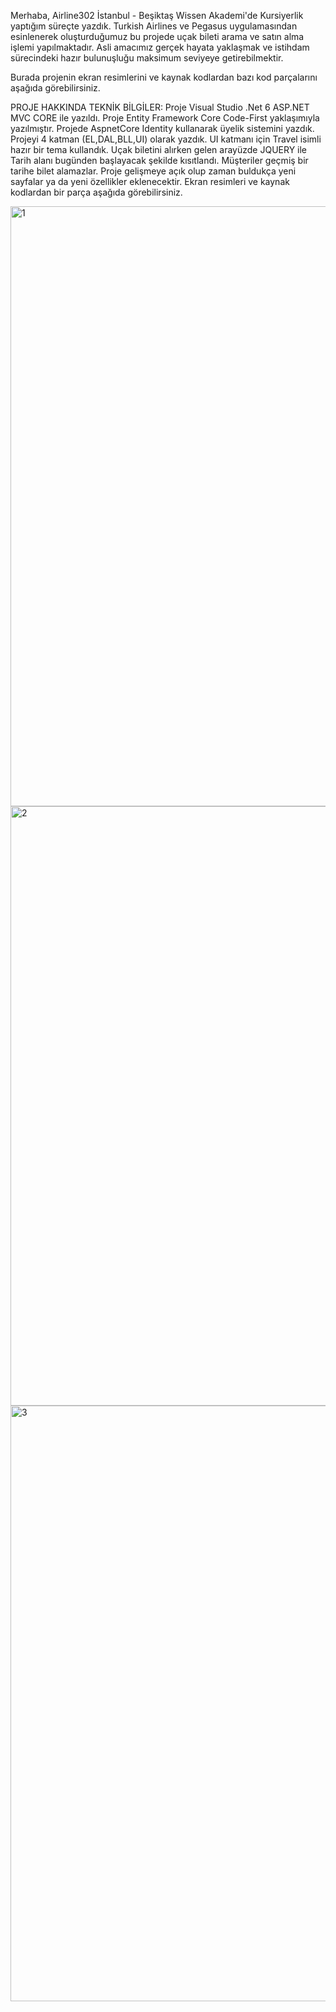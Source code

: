 Merhaba, Airline302 İstanbul - Beşiktaş Wissen Akademi'de Kursiyerlik yaptığım süreçte yazdık. Turkish Airlines ve Pegasus uygulamasından esinlenerek oluşturduğumuz bu projede uçak bileti arama ve satın alma işlemi yapılmaktadır. Asli amacımız gerçek hayata yaklaşmak ve istihdam sürecindeki hazır bulunuşluğu maksimum seviyeye getirebilmektir.

Burada projenin ekran resimlerini ve kaynak kodlardan bazı kod parçalarını aşağıda görebilirsiniz.

PROJE HAKKINDA TEKNİK BİLGİLER: Proje Visual Studio .Net 6 ASP.NET MVC CORE ile yazıldı. Proje Entity Framework Core Code-First yaklaşımıyla yazılmıştır. Projede AspnetCore Identity kullanarak üyelik sistemini yazdık. Projeyi 4 katman (EL,DAL,BLL,UI) olarak yazdık. UI katmanı için Travel isimli hazır bir tema kullandık. Uçak biletini alırken gelen arayüzde JQUERY ile Tarih alanı bugünden başlayacak şekilde kısıtlandı. Müşteriler geçmiş bir tarihe bilet alamazlar. Proje gelişmeye açık olup zaman buldukça yeni sayfalar ya da yeni özellikler eklenecektir. Ekran resimleri ve kaynak kodlardan bir parça aşağıda görebilirsiniz.

<img width="960" alt="1" src="https://user-images.githubusercontent.com/120444709/220971154-f6c9fab6-4034-403d-a1da-29b79b4e0120.png">
<img width="959" alt="2" src="https://user-images.githubusercontent.com/120444709/220971161-ab216ebe-5edb-4a77-8d84-c2e1913c5a62.png">
<img width="953" alt="3" src="https://user-images.githubusercontent.com/120444709/220971164-02af1aea-cbd0-4f2e-98c4-fa758f541d69.png">

